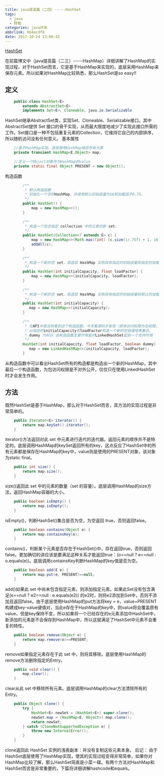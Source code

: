```yaml
---
title: java提高篇（二四）-----HashSet
tags:
  - java
  - 转载
categories: java开发
abbrlink: 864acdf8
date: 2017-10-24 13:09:42
---
```

<a href="http://blog.csdn.net/chenssy/article/details/21988605" class="LinkCard">HashSet</a>

在前篇博文中（java提高篇（二三）-----HashMap）详细讲解了HashMap的实现过程，对于HashSet而言，它是基于HashMap来实现的，底层采用HashMap来保存元素。所以如果对HashMap比较熟悉，那么HashSet是so easy!!
## 定义
```java
    public class HashSet<E>  
        extends AbstractSet<E>  
        implements Set<E>, Cloneable, java.io.Serializable  
```
HashSet继承AbstractSet类，实现Set、Cloneable、Serializable接口。其中AbstractSet提供 Set 接口的骨干实现，从而最大限度地减少了实现此接口所需的工作。Set接口是一种不包括重复元素的Collection，它维持它自己的内部排序，所以随机访问没有任何意义。
基本属性
<!-- more -->
```java
    //基于HashMap实现，底层使用HashMap保存所有元素  
    private transient HashMap<E,Object> map;  
    
    //定义一个Object对象作为HashMap的value  
    private static final Object PRESENT = new Object();  
```
构造函数
```java
        /** 
         * 默认构造函数 
         * 初始化一个空的HashMap，并使用默认初始容量为16和加载因子0.75。 
         */  
        public HashSet() {  
            map = new HashMap<>();  
        }  
          
        /** 
         * 构造一个包含指定 collection 中的元素的新 set。 
         */  
        public HashSet(Collection<? extends E> c) {  
            map = new HashMap<>(Math.max((int) (c.size()/.75f) + 1, 16));  
            addAll(c);  
        }  
          
        /** 
         * 构造一个新的空 set，其底层 HashMap 实例具有指定的初始容量和指定的加载因子 
         */  
        public HashSet(int initialCapacity, float loadFactor) {  
            map = new HashMap<>(initialCapacity, loadFactor);  
        }  
             
        /** 
         * 构造一个新的空 set，其底层 HashMap 实例具有指定的初始容量和默认的加载因子（0.75）。 
         */  
        public HashSet(int initialCapacity) {  
           map = new HashMap<>(initialCapacity);  
        }  
             
        /** 
         * 在API中我没有看到这个构造函数，今天看源码才发现（原来访问权限为包权限，不对外公开的） 
         * 以指定的initialCapacity和loadFactor构造一个新的空链接哈希集合。 
         * dummy 为标识 该构造函数主要作用是对LinkedHashSet起到一个支持作用 
         */  
        HashSet(int initialCapacity, float loadFactor, boolean dummy) {  
           map = new LinkedHashMap<>(initialCapacity, loadFactor);  
        }  
```
从构造函数中可以看出HashSet所有的构造都是构造出一个新的HashMap，其中最后一个构造函数，为包访问权限是不对外公开，仅仅只在使用LinkedHashSet时才会发生作用。
## 方法
既然HashSet是基于HashMap，那么对于HashSet而言，其方法的实现过程是非常简单的。
```java
    public Iterator<E> iterator() {  
        return map.keySet().iterator();  
    }  
```
iterator()方法返回对此 set 中元素进行迭代的迭代器。返回元素的顺序并不是特定的。底层调用HashMap的keySet返回所有的key，这点反应了HashSet中的所有元素都是保存在HashMap的key中，value则是使用的PRESENT对象，该对象为static final。
```java
    public int size() {  
        return map.size();  
    } 
``` 
size()返回此 set 中的元素的数量（set 的容量）。底层调用HashMap的size方法，返回HashMap容器的大小。
```java
    public boolean isEmpty() {  
        return map.isEmpty();  
    }  
```
isEmpty()，判断HashSet()集合是否为空，为空返回 true，否则返回false。
```java
    public boolean contains(Object o) {  
        return map.containsKey(o);  
    } 
```

contains()，判断某个元素是否存在于HashSet()中，存在返回true，否则返回false。更加确切的讲应该是要满足这种关系才能返回true：(o==null ? e==null : o.equals(e))。底层调用containsKey判断HashMap的key值是否为空。
```java
    public boolean add(E e) {  
        return map.put(e, PRESENT)==null;  
    }  
```
add()如果此 set 中尚未包含指定元素，则添加指定元素。如果此Set没有包含满足(e==null ? e2==null : e.equals(e2)) 的e2时，则将e2添加到Set中，否则不添加且返回false。由于底层使用HashMap的put方法将key = e，value=PRESENT构建成key-value键值对，当此e存在于HashMap的key中，则value将会覆盖原有value，但是key保持不变，所以如果将一个已经存在的e元素添加中HashSet中，新添加的元素是不会保存到HashMap中，所以这就满足了HashSet中元素不会重复的特性。
```java
    public boolean remove(Object o) {  
        return map.remove(o)==PRESENT;  
    }  
```
remove如果指定元素存在于此 set 中，则将其移除。底层使用HashMap的remove方法删除指定的Entry。
```java
    public void clear() {  
        map.clear();  
    }  
```
clear从此 set 中移除所有元素。底层调用HashMap的clear方法清除所有的Entry。
```java
    public Object clone() {  
        try {  
            HashSet<E> newSet = (HashSet<E>) super.clone();  
            newSet.map = (HashMap<E, Object>) map.clone();  
            return newSet;  
        } catch (CloneNotSupportedException e) {  
            throw new InternalError();  
        }  
    } 
```
clone返回此 HashSet 实例的浅表副本：并没有复制这些元素本身。
后记：
由于HashSet底层使用了HashMap实现，使其的实现过程变得非常简单，如果你对HashMap比较了解，那么HashSet简直是小菜一碟。有两个方法对HashMap和HashSet而言是非常重要的，下篇将详细讲解hashcode和equals。